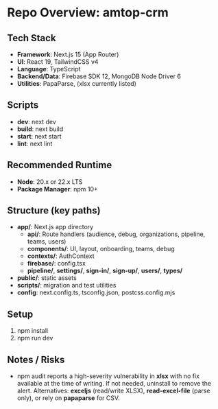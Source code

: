 # Repo Overview: amtop-crm

## Tech Stack
- **Framework**: Next.js 15 (App Router)
- **UI**: React 19, TailwindCSS v4
- **Language**: TypeScript
- **Backend/Data**: Firebase SDK 12, MongoDB Node Driver 6
- **Utilities**: PapaParse, (xlsx currently listed)

## Scripts
- **dev**: next dev
- **build**: next build
- **start**: next start
- **lint**: next lint

## Recommended Runtime
- **Node**: 20.x or 22.x LTS
- **Package Manager**: npm 10+

## Structure (key paths)
- **app/**: Next.js app directory
  - **api/**: Route handlers (audience, debug, organizations, pipeline, teams, users)
  - **components/**: UI, layout, onboarding, teams, debug
  - **contexts/**: AuthContext
  - **firebase/**: config.tsx
  - **pipeline/**, **settings/**, **sign-in/**, **sign-up/**, **users/**, **types/**
- **public/**: static assets
- **scripts/**: migration and test utilities
- **config**: next.config.ts, tsconfig.json, postcss.config.mjs

## Setup
1. npm install
2. npm run dev

## Notes / Risks
- npm audit reports a high-severity vulnerability in **xlsx** with no fix available at the time of writing. If not needed, uninstall to remove the alert. Alternatives: **exceljs** (read/write XLSX), **read-excel-file** (parse only), or rely on **papaparse** for CSV.